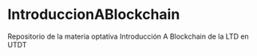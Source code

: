 # IntroduccionABlockchain
Repositorio de la materia optativa Introducción A Blockchain de la LTD en UTDT
